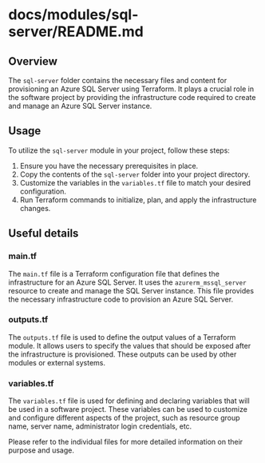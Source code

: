 # docs/modules/sql-server/README.md

## Overview
The `sql-server` folder contains the necessary files and content for provisioning an Azure SQL Server using Terraform. It plays a crucial role in the software project by providing the infrastructure code required to create and manage an Azure SQL Server instance.

## Usage
To utilize the `sql-server` module in your project, follow these steps:
1. Ensure you have the necessary prerequisites in place.
2. Copy the contents of the `sql-server` folder into your project directory.
3. Customize the variables in the `variables.tf` file to match your desired configuration.
4. Run Terraform commands to initialize, plan, and apply the infrastructure changes.

## Useful details

### main.tf
The `main.tf` file is a Terraform configuration file that defines the infrastructure for an Azure SQL Server. It uses the `azurerm_mssql_server` resource to create and manage the SQL Server instance. This file provides the necessary infrastructure code to provision an Azure SQL Server.

### outputs.tf
The `outputs.tf` file is used to define the output values of a Terraform module. It allows users to specify the values that should be exposed after the infrastructure is provisioned. These outputs can be used by other modules or external systems.

### variables.tf
The `variables.tf` file is used for defining and declaring variables that will be used in a software project. These variables can be used to customize and configure different aspects of the project, such as resource group name, server name, administrator login credentials, etc.

Please refer to the individual files for more detailed information on their purpose and usage.